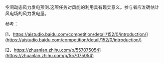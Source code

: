 空间动态风力发电预测.这项任务对风能的利用具有现实意义。参与者应准确估计风电场的风力发电量。

参考：

[1、https://aistudio.baidu.com/competition/detail/152/0/introduction/](https://aistudio.baidu.com/competition/detail/152/0/introduction/)

[2、https://zhuanlan.zhihu.com/p/557075054](https://zhuanlan.zhihu.com/p/557075054)
